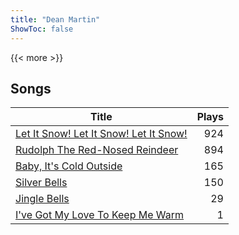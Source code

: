 ```yaml
---
title: "Dean Martin"
ShowToc: false
---
```


{{< more >}}

## Songs
Title | Plays 
----- | -----: 
[Let It Snow! Let It Snow! Let It Snow!](/songs/let-it-snow-let-it-snow-let-it-snow) | 924
[Rudolph The Red-Nosed Reindeer](/songs/rudolph-the-red-nosed-reindeer) | 894
[Baby, It's Cold Outside](/songs/baby-its-cold-outside) | 165
[Silver Bells](/songs/silver-bells) | 150
[Jingle Bells](/songs/jingle-bells) | 29
[I've Got My Love To Keep Me Warm](/songs/ive-got-my-love-to-keep-me-warm) | 1

